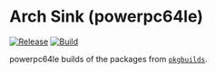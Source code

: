 # Arch Sink (powerpc64le)

[![Release](https://img.shields.io/github/v/release/archsink/powerpc64le)](https://github.com/archsink/powerpc64le/releases/latest)
[![Build](https://github.com/archsink/powerpc64le/actions/workflows/build.yml/badge.svg)](https://github.com/archsink/powerpc64le/actions/workflows/build.yml)

powerpc64le builds of the packages from [`pkgbuilds`](https://github.com/archsink/pkgbuilds).
